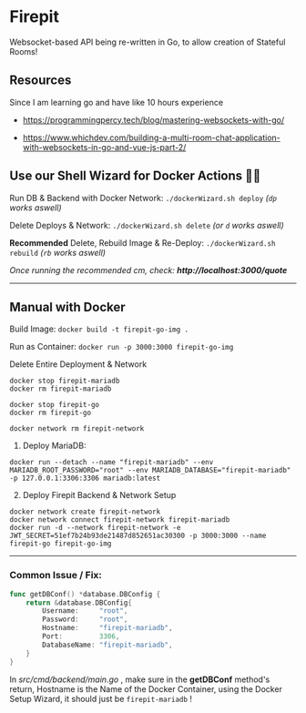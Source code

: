 # Firepit
Websocket-based API being re-written in Go, to allow creation of Stateful Rooms!


## Resources

Since I am learning go and have like 10 hours experience

- https://programmingpercy.tech/blog/mastering-websockets-with-go/

- https://www.whichdev.com/building-a-multi-room-chat-application-with-websockets-in-go-and-vue-js-part-2/


## Use our Shell Wizard for Docker Actions 🧙‍♂️

Run DB & Backend with Docker Network: `./dockerWizard.sh deploy` *(`dp` works aswell)*

Delete Deploys & Network: `./dockerWizard.sh delete` *(or `d` works aswell)*

**Recommended** Delete, Rebuild Image & Re-Deploy: `./dockerWizard.sh rebuild` *(`rb` works aswell)*

*Once running the recommended cm, check: **http://localhost:3000/quote***

---

## Manual with Docker

Build Image: `docker build -t firepit-go-img .`

Run as Container: `docker run -p 3000:3000 firepit-go-img`

Delete Entire Deployment & Network

```shell
docker stop firepit-mariadb
docker rm firepit-mariadb

docker stop firepit-go
docker rm firepit-go

docker network rm firepit-network
```

1. Deploy MariaDB:

`docker run --detach --name "firepit-mariadb" --env MARIADB_ROOT_PASSWORD="root" --env MARIADB_DATABASE="firepit-mariadb" -p 127.0.0.1:3306:3306 mariadb:latest`

2. Deploy Firepit Backend & Network Setup

```shell
docker network create firepit-network
docker network connect firepit-network firepit-mariadb
docker run -d --network firepit-network -e JWT_SECRET=51ef7b24b93de21487d852651ac30300 -p 3000:3000 --name firepit-go firepit-go-img
```

---

### Common Issue / Fix:

```go
func getDBConf() *database.DBConfig {
	return &database.DBConfig{
		Username:     "root",
		Password:     "root",
		Hostname:     "firepit-mariadb",
		Port:         3306,
		DatabaseName: "firepit-mariadb",
	}
}
```
In *src/cmd/backend/main.go* , make sure in the **getDBConf** method's return, Hostname is the Name of the Docker Container, using the Docker Setup Wizard, it should just be `firepit-mariadb` !